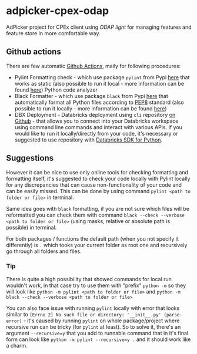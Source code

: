 # adpicker-cpex-odap
AdPicker project for CPEx client using _ODAP light_ for managing features and feature store in more comfortable way.

## Github actions
There are few automatic [Github Actions](https://github.com/DataSentics/adpicker-cpex-odap/actions), maily for following procedures:
- Pylint Formatting check - which use package `pylint` from Pypi [here](https://pypi.org/project/pylint/) that works as static (also possible to run
it local - more information can be found [here](https://pylint.readthedocs.io/en/latest/user_guide/installation/index.html)) Python code analyzer
- Black Formatter - which use package `black` from Pypi [here](https://pypi.org/project/black/) that automatically format all Python
files according to [PEP8](https://realpython.com/python-pep8/) standard (also possible to run it locally - more information can be found [here](https://black.readthedocs.io/en/stable/getting_started.html))
- DBX Deployment - Databricks deployment using `cli` repository [on Github](https://github.com/databricks/cli) - that allows you to connect
into your Databricks workspace using command line commands and interact with various APIs. If you would like to run it locally/directly from your code, it's necessary or suggested to use repository with [Databricks SDK for Python](https://github.com/databricks/databricks-sdk-py).

## Suggestions
However it can be nice to use only online tools for checking formatting and formatting itself, it's suggested to check your code locally with Pylint locally for any discrepancies that can cause 
non-functionality of your code and can be easily missed. This can be done by using command `pylint <path to folder or file>` in terminal.

Same idea goes with `black` formatting, if you are not sure which files will be reformatted you can check them with command `black --check --verbose <path to folder or file>` (using masks, relative or absolute path is possible) in terminal.

For both packages / functions the default path (when you not specify it differently) is `.` which tooks your current folder as root one and recursively go through all folders and files.

### Tip
There is quite a high possibility that showed commands for local run  wouldn't work, in that case try to use them with "prefix" `python -m` so they will look like `python -m pylint <path to folder or file>` and `python -m black --check --verbose <path to folder or file>`

You can also face issue with running `pylint` locally with error that looks similar to `[Errno 2] No such file or directory: '__init__.py' (parse-error)` - it's caused by running `pylint` on whole package/project where recursive run can be tricky (for `pylint` at least). So to solve it, there's an argument `--recursive=y` that you add to runnable command that in it's final form can look like `python -m pylint --recursive=y .` and it should work like a charm.
